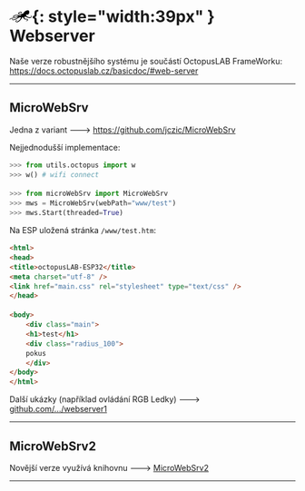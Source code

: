 # ![logo](img/logo_small.png){: style="width:39px" } Webserver


Naše verze robustnějšího systému je součástí OctopusLAB FrameWorku:
https://docs.octopuslab.cz/basicdoc/#web-server


---

## MicroWebSrv

Jedna z variant 🡒 https://github.com/jczic/MicroWebSrv

Nejjednodušší implementace:

```python
>>> from utils.octopus import w
>>> w() # wifi connect

>>> from microWebSrv import MicroWebSrv
>>> mws = MicroWebSrv(webPath="www/test")
>>> mws.Start(threaded=True)

```

Na ESP uložená stránka `/www/test.htm`:

```html
<html>
<head>
<title>octopusLAB-ESP32</title>
<meta charset="utf-8" />
<link href="main.css" rel="stylesheet" type="text/css" />
</head>

<body>
    <div class="main">
    <h1>test</h1>
    <div class="radius_100">
    pokus
    </div>
</body>
</html>
```

Další ukázky (například ovládání RGB Ledky) 🡒 [github.com/.../webserver1](https://github.com/octopusengine/octopuslab/tree/master/projects/webserver1)

---

## MicroWebSrv2

Novější verze využívá knihovnu 🡒 [MicroWebSrv2](https://github.com/jczic/MicroWebSrv2)

---



